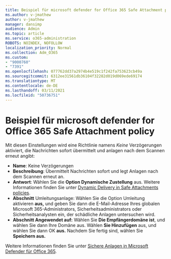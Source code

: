 ```yaml
---
title: Beispiel für microsoft defender for Office 365 Safe Attachment policy
ms.author: v-jmathew
author: v-jmathew
manager: dansimp
audience: Admin
ms.topic: article
ms.service: o365-administration
ROBOTS: NOINDEX, NOFOLLOW
localization_priority: Normal
ms.collection: Adm_O365
ms.custom:
- "9000760"
- "7391"
ms.openlocfilehash: 077762dd37a2974b4e519c1f242fa753623cb49a
ms.sourcegitcommit: 6312ee31561db36104f32282d019d069ede69174
ms.translationtype: MT
ms.contentlocale: de-DE
ms.lasthandoff: 03/11/2021
ms.locfileid: "50736751"
---
```

# <a name="example-microsoft-defender-for-office-365-safe-attachment-policy"></a>Beispiel für microsoft defender for Office 365 Safe Attachment policy

Mit diesen Einstellungen wird eine Richtlinie namens *Keine* Verzögerungen aktiviert, die Nachrichten sofort übermittelt und anlagen nach dem Scannen erneut angibt:

- **Name**: Keine Verzögerungen
- **Beschreibung**: Übermittelt Nachrichten sofort und legt Anlagen nach dem Scannen erneut an.
- **Antwort**: Wählen Sie die **Option Dynamische Zustellung** aus. Weitere Informationen finden Sie unter [Dynamic Delivery in Safe Attachments policies](https://go.microsoft.com/fwlink/?linkid=2092328).
- **Abschnitt** Umleitungsanlage: Wählen Sie die Option Umleitung aktivieren **aus,** und geben Sie dann die E-Mail-Adresse Ihres globalen Microsoft 365-Administrators, Sicherheitsadministrators oder Sicherheitsanalysten ein, der schädliche Anlagen untersuchen wird.
- **Abschnitt Angewendet auf:** Wählen Sie **Die Empfängerdomäne ist**, und wählen Sie dann Ihre Domäne aus. Wählen **Sie Hinzufügen** aus, und wählen Sie dann OK **aus.** Nachdem Sie fertig sind, wählen Sie **Speichern aus.**

Weitere Informationen finden Sie unter [Sichere Anlagen in Microsoft Defender für Office 365](https://go.microsoft.com/fwlink/?linkid=2092213).
